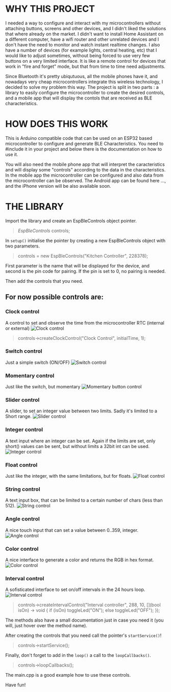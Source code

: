 # WHY THIS PROJECT

I needed a way to configure and interact with my microcontrollers without attaching buttons, screens and other devices, and I didn't liked the solutions that where already on the market.
I didn't want to install Home Assistant on a different computer, have a wifi router and other unrelated devices and I don't have the need to monitor and watch instant realtime changes.
I also have a number of devices (for example lights, central heating, etc) that I would like to adjust sometimes, without being forced to use very few buttons on a very limited interface.
It is like a remote control for devices that work in "fire and forget" mode, but that from time to time need adjustments. 

Since Bluetooth it's pretty ubiqutuous, all the mobile phones have it, and nowadays very cheap microcontrollers integrate this wireless technology, I decided to solve my problem this way.
The project is split in two parts : a library to easily configure the microcontroller to create the desired controls, and a mobile app that will display the contols that are received as BLE characteristics.

# HOW DOES THIS WORK

This is Arduino compatible code that can be used on an ESP32 based microcontroller to configure and generate BLE Characteristics.
You need to #include it in your project and below there is the documentation on how to use it.

You will also need the mobile phone app that will interpret the caracteristics and will display some "controls" according to the data in the characteristics.
In the mobile app the microcontroller can be configured and also data from the microcontroller can be observed.
The Android app can be found here ..., and the iPhone version will be also available soon.

# THE LIBRARY

Import the library and create an EspBleControls object pointer.

> *EspBleControls* controls;

In ``setup()`` initialise the pointer by creating a new EspBleControls object with two parameters.

> controls = new EspBleControls("Kitchen Controller", 228378);

First parameter is the name that will be displayed for the device, and second is the pin code for pairing. If the pin is set to 0, no pairing is needed.

Then add the controls that you need.
## For now possible controls are:

### Clock control
A control to set and observe the time from the microcontroller RTC (internal or external)
![Clock control](/media/clock.png "Clock control")

> controls->createClockControl("Clock Control", initialTime, 1);

### Switch control
Just a simple switch (ON/OFF)
![Switch control](/media/switch.png "Switch control")

### Momentary control
Just like the switch, but momentary
![Momentary button control](/media/momentary.png "Momentary button control")

### Slider control
A slider, to set an integer value between two limits. Sadly it's limited to a Short range.
![Slider control](/media/slider.png "Slider control")

### Integer control
A text input where an integer can be set. Again if the limits are set, only short() values can be sent, but without limits a 32bit int can be used.
![Integer control](/media/integer.png "Integer control")

### Float control
Just like the integer, with the same limitations, but for floats.
![Float control](/media/float.png "Float control")

### String control
A text input box, that can be limited to a certain number of chars (less than 512).
![String control](/media/string.png "String control")

### Angle control
A nice touch input that can set a value between 0..359, integer.
![Angle control](/media/angle.png "Angle control")

### Color control
A nice interface to generate a color and returns the RGB in hex format.
![Color control](/media/color.png "Color control")

### Interval control
A sofisticated interface to set on/off intervals in the 24 hours loop.
![Interval control](/media/interval.png "Interval control")

> controls->createIntervalControl("Interval controller", 288, 10, [](bool isOn) -> void { if (isOn) toggleLed("ON"); else toggleLed("OFF"); });

The methods also have a small documentation just in case you need it (you will, just hover over the method name).

After creating the controls that you need call the pointer's ``startService()``!

> controls->startService();

Finally, don't forget to add in the ``loop()`` a call to the ``loopCallbacks()``.

> controls->loopCallbacks();

The main.cpp is a good example how to use these controls.

Have fun!
